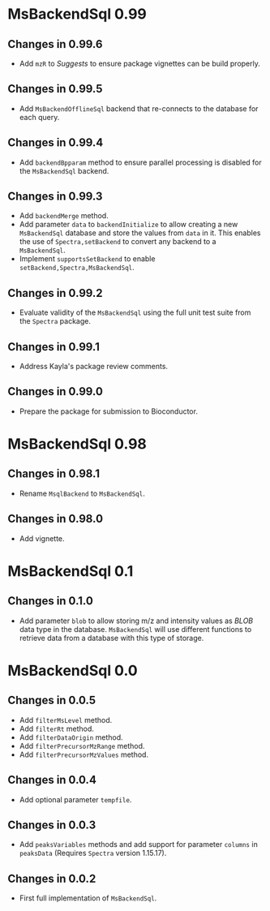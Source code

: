 # MsBackendSql 0.99

## Changes in 0.99.6

- Add `mzR` to *Suggests* to ensure package vignettes can be build properly.

## Changes in 0.99.5

- Add `MsBackendOfflineSql` backend that re-connects to the database for each
  query.

## Changes in 0.99.4

- Add `backendBpparam` method to ensure parallel processing is disabled for the
 `MsBackendSql` backend.

## Changes in 0.99.3

- Add `backendMerge` method.
- Add parameter `data` to `backendInitialize` to allow creating a new
  `MsBackendSql` database and store the values from `data` in it. This
  enables the use of `Spectra,setBackend` to convert any backend to a
  `MsBackendSql`.
- Implement `supportsSetBackend` to enable `setBackend,Spectra,MsBackendSql`.

## Changes in 0.99.2

- Evaluate validity of the `MsBackendSql` using the full unit test suite from
  the `Spectra` package.

## Changes in 0.99.1

- Address Kayla's package review comments.

## Changes in 0.99.0

- Prepare the package for submission to Bioconductor.


# MsBackendSql 0.98

## Changes in 0.98.1

- Rename `MsqlBackend` to `MsBackendSql`.

## Changes in 0.98.0

- Add vignette.


# MsBackendSql 0.1

## Changes in 0.1.0

- Add parameter `blob` to allow storing m/z and intensity values as *BLOB* data
  type in the database. `MsBackendSql` will use different functions to retrieve
  data from a database with this type of storage.

# MsBackendSql 0.0

## Changes in 0.0.5

- Add `filterMsLevel` method.
- Add `filterRt` method.
- Add `filterDataOrigin` method.
- Add `filterPrecursorMzRange` method.
- Add `filterPrecursorMzValues` method.

## Changes in 0.0.4

- Add optional parameter `tempfile`.

## Changes in 0.0.3

- Add `peaksVariables` methods and add support for parameter `columns` in
  `peaksData` (Requires `Spectra` version 1.15.17).

## Changes in 0.0.2

- First full implementation of `MsBackendSql`.
